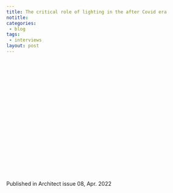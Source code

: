 ```yaml
---
title: The critical role of lighting in the after Covid era
notitle: 
categories:
 - blog
tags:
 - interviews
layout: post
---
```


<div style="margin-top: 20px;">
  <div style="position: relative; width: 100%; padding-top: 59.1%;">
    <div id="adobe-dc-view" style="position: absolute; top: 0; left: 0; bottom: 0; right: 0;"></div>
    <script src="https://documentcloud.adobe.com/view-sdk/main.js"></script>
    <script type="text/javascript">
      document.addEventListener("adobe_dc_view_sdk.ready", function(){ 
        var adobeDCView = new AdobeDC.View({clientId: "144db1cb4c424317b46faaa71f21426e", divId: "adobe-dc-view"});
        adobeDCView.previewFile({
          content:{location: {url: "https://navaro17.github.io/luun/pdf/architect08-22.pdf"}},
          metaData:{fileName: "architect08-22.pdf"}
        }, {embedMode: "SIZED_CONTAINER", dockPageControls: false, showDownloadPDF: false, 
          showPrintPDF: false});
      });
    </script>
  </div>
</div>

Published in Architect issue 08, Apr. 2022



